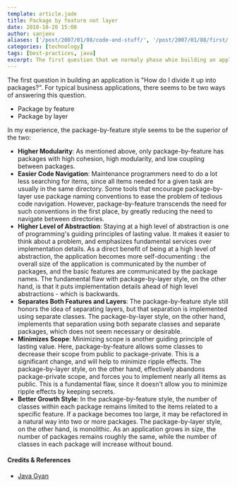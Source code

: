 ```yaml
---
template: article.jade
title: Package by feature not layer
date: 2010-10-20 15:00
author: sanjeev
aliases: ['/post/2007/01/08/code-and-stuff/', '/post/2007/01/08/first/', '/post/2008/01/08/first']
categories: [technology]
tags: [best-practices, java]
excerpt: The first question that we normaly phase whie building an application is "How do I divide it up into packages?". For typical business applications, there seems to be two ways of answering this question.
---
```

The first question in building an application is "How do I divide it up into packages?". For typical business applications, there seems to be two ways of answering this question.

* Package by feature
* Package by layer

In my experience, the package-by-feature style seems to be the superior of the two:

* <b>Higher Modularity</b>: As mentioned above, only package-by-feature has packages with high cohesion, high modularity, and low coupling between packages.
* <b>Easier Code Navigation</b>: Maintenance programmers need to do a lot less searching for items, since all items needed for a given task are usually in the same directory. Some tools that encourage package-by-layer use package naming conventions to ease the problem of tedious code navigation. However, package-by-feature transcends the need for such conventions in the first place, by greatly reducing the need to navigate between directories.
* <b>Higher Level of Abstraction</b>: Staying at a high level of abstraction is one of programming's guiding principles of lasting value. It makes it easier to think about a problem, and emphasizes fundamental services over implementation details. As a direct benefit of being at a high level of abstraction, the application becomes more self-documenting : the overall size of the application is communicated by the number of packages, and the basic features are communicated by the package names. The fundamental flaw with package-by-layer style, on the other hand, is that it puts implementation details ahead of high level abstractions - which is backwards.
* <b>Separates Both Features and Layers</b>: The package-by-feature style still honors the idea of separating layers, but that separation is implemented using separate classes. The package-by-layer style, on the other hand, implements that separation using both separate classes and separate packages, which does not seem necessary or desirable.
* <b>Minimizes Scope</b>: Minimizing scope is another guiding principle of lasting value. Here, package-by-feature allows some classes to decrease their scope from public to package-private. This is a significant change, and will help to minimize ripple effects. The package-by-layer style, on the other hand, effectively abandons package-private scope, and forces you to implement nearly all items as public. This is a fundamental flaw, since it doesn't allow you to minimize ripple effects by keeping secrets.
* <b>Better Growth Style</b>: In the package-by-feature style, the number of classes within each package remains limited to the items related to a specific feature. If a package becomes too large, it may be refactored in a natural way into two or more packages. The package-by-layer style, on the other hand, is monolithic. As an application grows in size, the number of packages remains roughly the same, while the number of classes in each package will increase without bound.

<h4>Credits & References</h4>

* [Java Gyan](http://www.javagyan.com/articles/packagebyfeaturenotlayer)
